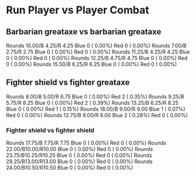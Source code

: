 # Run Player vs Player Combat

## Barbarian greataxe vs barbarian greataxe
Rounds 10.00/B 4.25/R 4.25 Blue 0 ( 0.00%) Red 0 ( 0.00%)
Rounds  7.00/B 2.75/R 2.75 Blue 0 ( 0.00%) Red 0 ( 0.00%)
Rounds 11.25/B 4.25/R 4.25 Blue 0 ( 0.00%) Red 0 ( 0.00%)
Rounds 12.25/B 4.75/R 4.75 Blue 0 ( 0.00%) Red 0 ( 0.00%)
Rounds 15.50/B 6.25/R 6.25 Blue 0 ( 0.00%) Red 0 ( 0.00%)

## Fighter shield vs fighter greataxe
Rounds  8.00/B 5.00/R 6.75 Blue 0 ( 0.00%) Red 2 ( 0.35%)
Rounds  9.25/B 5.75/R 8.25 Blue 0 ( 0.00%) Red 2 ( 0.39%)
Rounds 13.25/B 6.25/R 8.25 Blue 0 ( 0.00%) Red 1 ( 0.15%)
Rounds 18.00/B 9.00/R 9.00 Blue 1 ( 0.07%) Red 0 ( 0.00%)
Rounds 12.75/B 9.00/R 8.00 Blue 2 ( 0.28%) Red 0 ( 0.00%)

### Fighter shield vs fighter shield
Rounds 17.75/B 7.75/R 7.75 Blue 0 ( 0.00%) Red 0 ( 0.00%)
Rounds 22.00/B10.00/R10.00 Blue 0 ( 0.00%) Red 0 ( 0.00%)
Rounds 23.75/B10.25/R10.25 Blue 0 ( 0.00%) Red 0 ( 0.00%)
Rounds 29.25/B13.00/R13.00 Blue 0 ( 0.00%) Red 0 ( 0.00%)
Rounds 24.00/B10.50/R10.50 Blue 0 ( 0.00%) Red 0 ( 0.00%)
